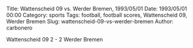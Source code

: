 Title: Wattenscheid 09 vs. Werder Bremen, 1993/05/01
Date: 1993/05/01 00:00
Category: sports
Tags: football, football scores, Wattenscheid 09, Werder Bremen
Slug: wattenscheid-09-vs-werder-bremen
Author: carbonero


Wattenscheid 09 2 - 2 Werder Bremen
